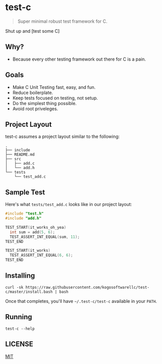 # test-c
> Super minimal robust test framework for C.

Shut up and [test some C]

## Why?

* Because every other testing framework out there for C is a pain.

## Goals

* Make C Unit Testing fast, easy, and fun.
* Reduce boilerplate.
* Keep tests focused on testing, not setup.
* Do the simplest thing possible.
* Avoid root priveleges.

## Project Layout

test-c assumes a project layout similar to the following:
```
.
├── include
├── README.md
├── src
│   ├── add.c
│   └── add.h
└── tests
    └── test_add.c
```

## Sample Test

Here's what `tests/test_add.c` looks like in our project layout:

```c
#include "test.h"
#include "add.h"

TEST_START(it_works_oh_yea)
  int sum = add(5, 6);
  TEST_ASSERT_INT_EQUAL(sum, 11);
TEST_END

TEST_START(it_works)
  TEST_ASSERT_INT_EQUAL(6, 6);
TEST_END
```

## Installing

```
curl -sk https://raw.githubusercontent.com/kogosoftwarellc/test-c/master/install.bash | bash
```

Once that completes, you'll have `~/.test-c/test-c` available in your `PATH`.

## Running

```
test-c --help
```

## LICENSE

[MIT](./LICENSE)
